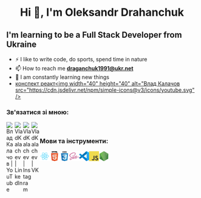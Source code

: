 
<!--
**saviola1777/saviola1777** is a ✨ _special_ ✨ repository because its `README.md` (this file) appears on your GitHub profile.
- 🔭 I’m currently working on [project "Filmoteka"](https://github.com/besha2vox/goit-js-teamproject-filmoteka/)
- 🌱 I’m currently learning **Js, React.js, Node.js**
- 📫 How to reach me **besha2vox@gmail.com**..
- 👯 I’m looking to collaborate on ...
- 🤔 I’m looking for help with ...
- 💬 Ask me about ...
- 📫 How to reach me: ...
- 😄 Pronouns: ...
- ⚡ Fun fact: ...
-->
<h1 align="center">  Hi 👋, I'm Oleksandr Drahanchuk</h1>



##  I'm learning to be a Full Stack Developer from Ukraine 

- ⚡ I like to write code, do sports, spend time in nature
- 📫 How to reach me **draganchuk1991@ukr.net**
- 🥅 I am constantly learning new things
- [конспект реaкт<img width="40" height="40" alt="Влад Калачов  src="https://cdn.jsdelivr.net/npm/simple-icons@v3/icons/youtube.svg" />](https://www.edu.goit.global/uk/learn/5865028/31183/31218/textbook/)


###  Зв'язатися зі мною:


<img align="left" alt="Влад Калачов | YouTube" width="22px" src="https://cdn.jsdelivr.net/npm/simple-icons@v3/icons/youtube.svg" /> 
<img align="left" alt="VladKalachev | LinkedIn" width="22px" src="https://cdn.jsdelivr.net/npm/simple-icons@v3/icons/linkedin.svg" /> 
<img align="left" alt="VladKalachev | Instagram" width="22px" src="https://cdn.jsdelivr.net/npm/simple-icons@v3/icons/instagram.svg" /> 
<img align="left" alt="VladKalachev | VK" width="22px" src="https://cdn.jsdelivr.net/npm/simple-icons@v3/icons/vk.svg" /> 

<br />

###  Мови та інструменти:

<img align="left" alt="React" width="26px" src="https://raw.githubusercontent.com/github/explore/80688e429a7d4ef2fca1e82350fe8e3517d3494d/topics/react/react.png" />
<img align="left" alt="HTML5" width="26px" src="https://raw.githubusercontent.com/github/explore/80688e429a7d4ef2fca1e82350fe8e3517d3494d/topics/html/html.png" />
<img align="left" alt="CSS3" width="26px" src="https://raw.githubusercontent.com/github/explore/80688e429a7d4ef2fca1e82350fe8e3517d3494d/topics/css/css.png" />
<img align="left" alt="Sass" width="26px" src="https://raw.githubusercontent.com/github/explore/80688e429a7d4ef2fca1e82350fe8e3517d3494d/topics/sass/sass.png" />
<img align="left" alt="Visual Studio Code" width="26px" src="https://github.com/devicons/devicon/blob/master/icons/vscode/vscode-original.svg" />
<img align="left" alt="JavaScript" width="26px" src="https://raw.githubusercontent.com/github/explore/80688e429a7d4ef2fca1e82350fe8e3517d3494d/topics/javascript/javascript.png" />
<img align="left" alt="Node.js" width="26px" src="https://raw.githubusercontent.com/github/explore/80688e429a7d4ef2fca1e82350fe8e3517d3494d/topics/nodejs/nodejs.png" />


